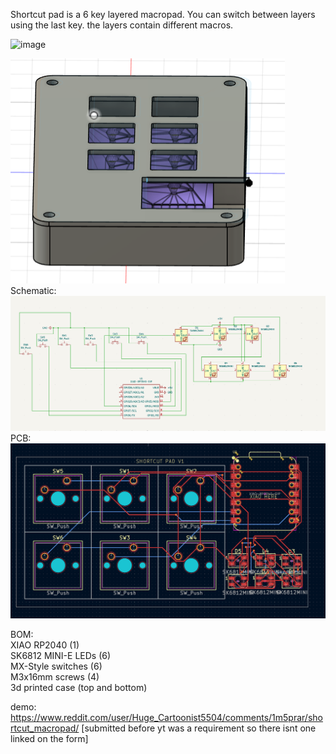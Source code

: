 Shortcut pad is a 6 key layered macropad. You can switch between layers using the last key. the layers contain different macros.

<img width="2048" height="1536" alt="image" src="https://github.com/user-attachments/assets/2b6d0529-7f73-4b37-9b14-6901fd621169" />

![alt text](image.png)  
Schematic:  
![alt text](image-1.png)  
PCB:  
![alt text](image-2.png)  

BOM:  
XIAO RP2040 (1)  
SK6812 MINI-E LEDs (6)  
MX-Style switches (6)  
M3x16mm screws (4)  
3d printed case (top and bottom)  

demo: https://www.reddit.com/user/Huge_Cartoonist5504/comments/1m5prar/shortcut_macropad/
[submitted before yt was a requirement so there isnt one linked on the form]